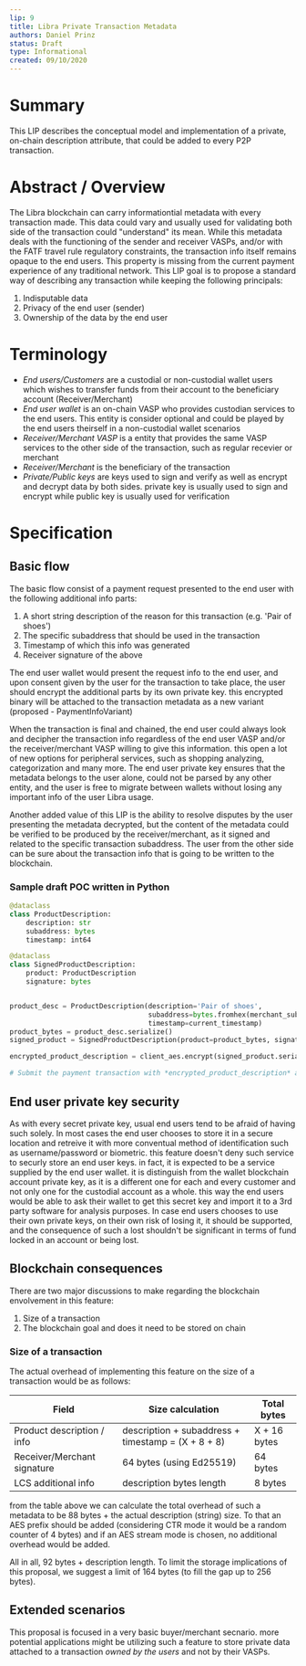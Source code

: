 ```yaml
---
lip: 9
title: Libra Private Transaction Metadata
authors: Daniel Prinz
status: Draft
type: Informational
created: 09/10/2020
---
```

# Summary
This LIP describes the conceptual model and implementation of a private, on-chain description attribute, that could be added to every P2P transaction. 

# Abstract / Overview
The Libra blockchain can carry informationtial metadata with every transaction made. This data could vary and usually used for validating both side of the transaction could "understand" its mean. While this metadata deals with the functioning of the sender and receiver VASPs, and/or with the FATF travel rule regulatory constraints, the transaction info itself remains opaque to the end users. This property is missing from the current payment experience of any traditional network.
This LIP goal is to propose a standard way of describing any transaction while keeping the following principals:
1. Indisputable data
2. Privacy of the end user (sender)
3. Ownership of the data by the end user 


# Terminology
* *End users/Customers* are a custodial or non-custodial wallet users which wishes to transfer funds from their account to the beneficiary account (Receiver/Merchant)
* *End user wallet* is an on-chain VASP who provides custodian services to the end users. This entity is consider optional and could be played by the end users theirself in a non-custodial wallet scenarios
* *Receiver/Merchant VASP* is a entity that provides the same VASP services to the other side of the transaction, such as regular recevier or merchant
* *Receiver/Merchant* is the beneficiary of the transaction
* *Private/Public keys* are keys used to sign and verify as well as encrypt and decrypt data by both sides. private key is usually used to sign and encrypt while public key is usually used for verification  


# Specification
## Basic flow

The basic flow consist of a payment request presented to the end user with the following additional info parts:
1. A short string description of the reason for this transaction (e.g. 'Pair of shoes')
2. The specific subaddress that should be used in the transaction 
3. Timestamp of which this info was generated
4. Receiver signature of the above

The end user wallet would present the request info to the end user, and upon consent given by the user for the transaction to take place, the user should encrypt the additional parts by its own private key. this encrypted binary will be attached to the transaction metadata as a new variant (proposed - PaymentInfoVariant)

When the transaction is final and chained, the end user could always look and decipher the transaction info regardless of the end user VASP and/or the receiver/merchant VASP willing to give this information. this open a lot of new options for peripheral services, such as shopping analyzing, categorization and many more. The end user private key ensures that the metadata belongs to the user alone, could not be parsed by any other entity, and the user is free to migrate between wallets without losing any important info of the user Libra usage. 

Another added value of this LIP is the ability to resolve disputes by the user presenting the metadata decrypted, but the content of the metadata could be verified to be produced by the receiver/merchant, as it signed and related to the specific transaction subaddress. 
The user from the other side can be sure about the transaction info that is going to be written to the blockchain. 

### Sample draft POC written in Python
```python
@dataclass
class ProductDescription:
    description: str
    subaddress: bytes
    timestamp: int64

@dataclass
class SignedProductDescription:
    product: ProductDescription
    signature: bytes


product_desc = ProductDescription(description='Pair of shoes',
                                  subaddress=bytes.fromhex(merchant_subaddress),
                                  timestamp=current_timestamp)
product_bytes = product_desc.serialize()
signed_product = SignedProductDescription(product=product_bytes, signature=merchant_key.sign(product_bytes))

encrypted_product_description = client_aes.encrypt(signed_product.serialize())

# Submit the payment transaction with *encrypted_product_description* as metadata variant
```

## End user private key security
As with every secret private key, usual end users tend to be afraid of having such solely. In most cases the end user chooses to store it in a secure location and retreive it with more conventual method of identification such as username/password or biometric. this feature doesn't deny such service to securly store an end user keys. in fact, it is expected to be a service supplied by the end user wallet. it is distinguish from the wallet blockchain account private key, as it is a different one for each and every customer and not only one for the custodial account as a whole. this way the end users would be able to ask their wallet to get this secret key and import it to a 3rd party software for analysis purposes. In case end users chooses to use their own private keys, on their own risk of losing it, it should be supported, and the consequence of such a lost shouldn't be significant in terms of fund locked in an account or being lost.  

## Blockchain consequences
There are two major discussions to make regarding the blockchain envolvement in this feature: 
1. Size of a transaction
2. The blockchain goal and does it need to be stored on chain

### Size of a transaction
The actual overhead of implementing this feature on the size of a transaction would be as follows:

| Field                       | Size calculation                                       | Total bytes  |
| --------------------------- | ------------------------------------------------------ | ------------ |
| Product description / info  | description + subaddress + timestamp = (X + 8 + 8)     | X + 16 bytes |
| Receiver/Merchant signature | 64 bytes (using Ed25519)                               | 64 bytes     |
| LCS additional info         | description bytes length                               | 8 bytes      |


from the table above we can calculate the total overhead of such a metadata to be 88 bytes + the actual description (string) size.
To that an AES prefix should be added (considering CTR mode it would be a random counter of 4 bytes) and if an AES stream mode is chosen, no additional overhead would be added. 

All in all, 92 bytes + description length. To limit the storage implications of this proposal, we suggest a limit of 164 bytes (to fill the gap up to 256 bytes).

## Extended scenarios
This proposal is focused in a very basic buyer/merchant secnario. more potential applications might be utilizing such a feature to store private data attached to a transaction *owned by the users* and not by their VASPs. 


